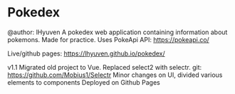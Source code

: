 # Pokedex
@author: lHyuven
A pokedex web application containing information about pokemons. Made for practice. Uses PokeApi API: https://pokeapi.co/

Live/github pages: https://lhyuven.github.io/pokedex/

v1.1
Migrated old project to Vue. 
Replaced select2 with selectr. git: https://github.com/Mobius1/Selectr
Minor changes on UI, divided various elements to components
Deployed on Github Pages
